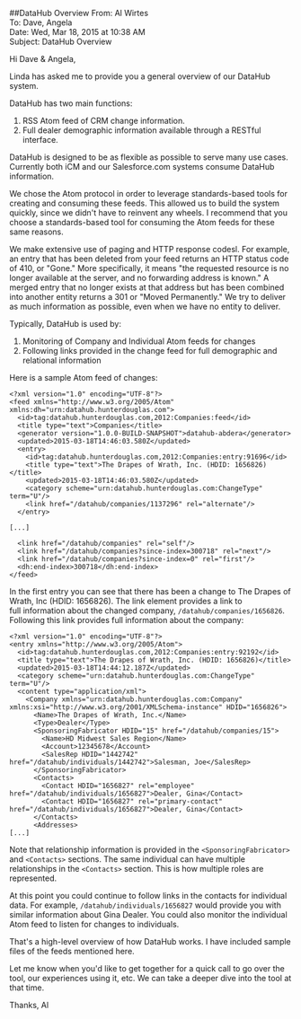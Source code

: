 ##DataHub Overview
From: Al Wirtes  
To: Dave, Angela  
Date: Wed, Mar 18, 2015 at 10:38 AM  
Subject: DataHub Overview  

Hi Dave & Angela,

Linda has asked me to provide you a general overview of our DataHub system.

DataHub has two main functions:

1. RSS Atom feed of CRM change information.
2. Full dealer demographic information available through a RESTful interface.

DataHub is designed to be as flexible as possible to serve many use cases.  Currently both iCM and our  Salesforce.com systems consume DataHub information. 

We chose the Atom protocol in order to leverage standards-based tools for creating and consuming these feeds.  This  allowed us to build the system quickly, since we didn't have to reinvent any wheels.  I recommend that you choose a standards-based tool for consuming the Atom feeds for these same reasons. 

We make extensive use of paging and HTTP response codesl. For example, an entry that has been deleted from your feed returns an HTTP status code of 410, or "Gone."  More specifically, it means "the requested resource is no longer available at the server, and no forwarding address is known." A merged entry that no longer exists at that address but has been combined into another entity returns a 301 or "Moved Permanently." We try to deliver as much information as possible, even when we have no entity to deliver.

Typically, DataHub is used by:

1. Monitoring of Company and Individual Atom feeds for changes
2. Following links provided in the change feed for full demographic and relational information

Here is a sample Atom feed of changes:
````
<?xml version="1.0" encoding="UTF-8"?>
<feed xmlns="http://www.w3.org/2005/Atom" xmlns:dh="urn:datahub.hunterdouglas.com">
  <id>tag:datahub.hunterdouglas.com,2012:Companies:feed</id>
  <title type="text">Companies</title>
  <generator version="1.0.0-BUILD-SNAPSHOT">datahub-abdera</generator>
  <updated>2015-03-18T14:46:03.580Z</updated>
  <entry>
    <id>tag:datahub.hunterdouglas.com,2012:Companies:entry:91696</id>
    <title type="text">The Drapes of Wrath, Inc. (HDID: 1656826)</title>
    <updated>2015-03-18T14:46:03.580Z</updated>
    <category scheme="urn:datahub.hunterdouglas.com:ChangeType" term="U"/>
    <link href="/datahub/companies/1137296" rel="alternate"/>
  </entry>

[...]

  <link href="/datahub/companies" rel="self"/>
  <link href="/datahub/companies?since-index=300718" rel="next"/>
  <link href="/datahub/companies?since-index=0" rel="first"/>
  <dh:end-index>300718</dh:end-index>
</feed>
````
In the first entry you can see that there has been a change to The Drapes of Wrath, Inc (HDID: 1656826). The link element provides a link to full information about the changed company, ```/datahub/companies/1656826```.  Following this link provides full information about the company:
````
<?xml version="1.0" encoding="UTF-8"?>
<entry xmlns="http://www.w3.org/2005/Atom">
  <id>tag:datahub.hunterdouglas.com,2012:Companies:entry:92192</id>
  <title type="text">The Drapes of Wrath, Inc. (HDID: 1656826)</title>
  <updated>2015-03-18T14:44:12.187Z</updated>
  <category scheme="urn:datahub.hunterdouglas.com:ChangeType" term="U"/>
  <content type="application/xml">
    <Company xmlns="urn:datahub.hunterdouglas.com:Company" xmlns:xsi="http://www.w3.org/2001/XMLSchema-instance" HDID="1656826">
      <Name>The Drapes of Wrath, Inc.</Name>
      <Type>Dealer</Type>
      <SponsoringFabricator HDID="15" href="/datahub/companies/15">
        <Name>HD Midwest Sales Region</Name>
        <Account>12345678</Account>
        <SalesRep HDID="1442742" href="/datahub/individuals/1442742">Salesman, Joe</SalesRep>
      </SponsoringFabricator>
      <Contacts>
        <Contact HDID="1656827" rel="employee" href="/datahub/individuals/1656827">Dealer, Gina</Contact>
        <Contact HDID="1656827" rel="primary-contact" href="/datahub/individuals/1656827">Dealer, Gina</Contact>
      </Contacts>
      <Addresses>
[...]
````
Note that relationship information is provided in the ````<SponsoringFabricator>```` and ````<Contacts>```` sections. The same individual can have multiple relationships in the ````<Contacts>```` section. This is how multiple roles are represented.

At this point you could continue to follow links in the contacts for individual data. For example, ````/datahub/individuals/1656827```` would provide you with similar information about Gina Dealer.  You could also monitor the individual Atom feed to listen for changes to individuals.

That's a high-level overview of how DataHub works. I have included sample files of the feeds mentioned here.

Let me know when you'd like to get together for a quick call to go over the tool, our experiences using it, etc. We can take a deeper dive into the tool at that time.

Thanks,
Al
